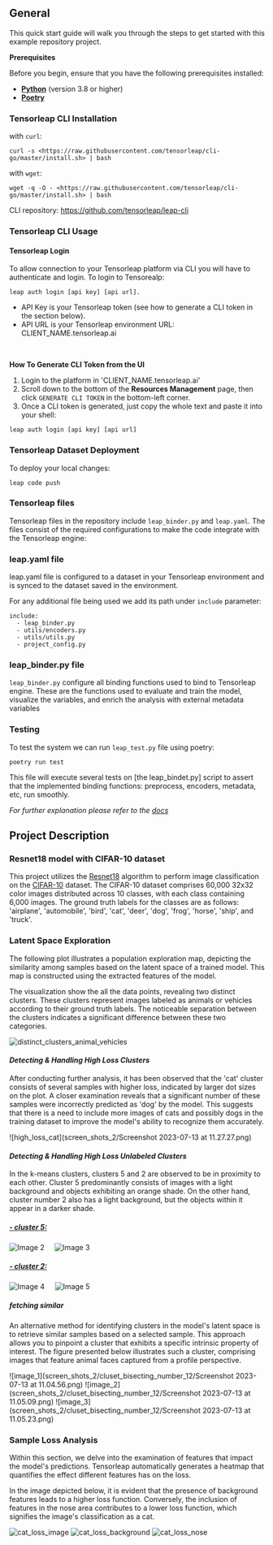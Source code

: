 ## General
This quick start guide will walk you through the steps to get started with this example repository project.

**Prerequisites**

Before you begin, ensure that you have the following prerequisites installed:

- **[Python](https://www.python.org/)** (version 3.8 or higher)
- **[Poetry](https://python-poetry.org/)**

### Tensorleap **CLI Installation**

with `curl`:

```
curl -s <https://raw.githubusercontent.com/tensorleap/cli-go/master/install.sh> | bash
```

with `wget`:

```
wget -q -O - <https://raw.githubusercontent.com/tensorleap/cli-go/master/install.sh> | bash
```

CLI repository: https://github.com/tensorleap/leap-cli

### Tensorleap CLI Usage

#### Tensorleap **Login**
To allow connection to your Tensorleap platform via CLI you will have to authenticate and login.
To login to Tensorealp:

```
leap auth login [api key] [api url].
```

- API Key is your Tensorleap token (see how to generate a CLI token in the section below).
- API URL is your Tensorleap environment URL: CLIENT_NAME.tensorleap.ai

<br> 

**How To Generate CLI Token from the UI**

1. Login to the platform in 'CLIENT_NAME.tensorleap.ai'
2. Scroll down to the bottom of the **Resources Management** page, then click `GENERATE CLI TOKEN`  in the bottom-left corner.
3. Once a CLI token is generated, just copy the whole text and paste it into your shell:

```
leap auth login [api key] [api url]
```

### Tensorleap Dataset Deployment

To deploy your local changes:

```
leap code push
```

### **Tensorleap files**

Tensorleap files in the repository include `leap_binder.py` and `leap.yaml`. The files consist of the  required configurations to make the code integrate with the Tensorleap engine:

### **leap.yaml file**
leap.yaml file is configured to a dataset in your Tensorleap environment and is synced to the dataset saved in the environment.

For any additional file being used we add its path under `include` parameter:

```
include:
  - leap_binder.py
  - utils/encoders.py
  - utils/utils.py
  - project_config.py
```

### **leap_binder.py file**
`leap_binder.py` configure all binding functions used to bind to Tensorleap engine. These are the functions used to evaluate and train the model, visualize the variables, and enrich the analysis with external metadata variables

### Testing

To test the system we can run `leap_test.py` file using poetry:

```
poetry run test
```

This file will execute several tests on [the leap_bindet.py] script to assert that the implemented binding functions: preprocess, encoders,  metadata, etc,  run smoothly.

*For further explanation please refer to the [docs](https://docs.tensorleap.ai/)*

## Project Description
### Resnet18 model with CIFAR-10 dataset

This project utilizes the [Resnet18]() algorithm to perform image classification on the [CIFAR-10]() dataset. The 
CIFAR-10 dataset comprises 60,000 32x32 color images distributed across 10 classes, with each class containing 6,000 
images. The ground truth labels for the classes are as follows: 'airplane', 'automobile', 'bird', 'cat', 'deer', 'dog', 
'frog', 'horse', 'ship', and 'truck'.

### Latent Space Exploration

The following plot illustrates a population exploration map, depicting the similarity among samples based on the latent 
space of a trained model. This map is constructed using the extracted features of the model.

The visualization show the all the data points, revealing two distinct clusters. These clusters represent images labeled 
as animals or vehicles according to their ground truth labels. The noticeable separation between the clusters indicates 
a significant difference between these two categories.

![distinct_clusters_animal_vehicles](screen_shots_2/distinct_clusters_animal_vehicles.png)

#### *Detecting & Handling High Loss Clusters*

After conducting further analysis, it has been observed that the 'cat' cluster consists of several samples with higher 
loss, indicated by larger dot sizes on the plot. A closer examination reveals that a significant number of these samples 
were incorrectly predicted as 'dog' by the model. This suggests that there is a need to include more images of cats and 
possibly dogs in the training dataset to improve the model's ability to recognize them accurately.

![high_loss_cat](screen_shots_2/Screenshot 2023-07-13 at 11.27.27.png)


#### *Detecting & Handling High Loss Unlabeled Clusters* 

In the k-means clusters, clusters 5 and 2 are observed to be in proximity to each other. Cluster 5 predominantly 
consists of images with a light background and objects exhibiting an orange shade. On the other hand, cluster number 2 
also has a light background, but the objects within it appear in a darker shade.

##### *<u>- cluster 5: </u>* 
<div style="display: flex">
  <img src="screen_shots_2/cluster_2_5_kmeans/cluster_5_1.png" alt="Image 2" style="margin-right: 10px;">
  <img src="screen_shots_2/cluster_2_5_kmeans/cluster_5_2.png" alt="Image 3" style="margin-left: 10px;">
</div> 

##### *<u>- cluster 2: </u>* 

<div style="display: flex">
  <img src="screen_shots_2/cluster_2_5_kmeans/cluster_2_1.png" alt="Image 4" style="margin-right: 10px;">
  <img src="screen_shots_2/cluster_2_5_kmeans/cluster_2_2.png" alt="Image 5" style="margin-left: 10px;">
</div>


##### fetching similar

An alternative method for identifying clusters in the model's latent space is to retrieve similar samples based on a 
selected sample. This approach allows you to pinpoint a cluster that exhibits a specific intrinsic property of interest. 
The figure presented below illustrates such a cluster, comprising images that feature animal faces captured from a 
profile perspective.

![image_1](screen_shots_2/cluset_bisecting_number_12/Screenshot 2023-07-13 at 11.04.56.png)
![image_2](screen_shots_2/cluset_bisecting_number_12/Screenshot 2023-07-13 at 11.05.09.png)
![image_3](screen_shots_2/cluset_bisecting_number_12/Screenshot 2023-07-13 at 11.05.23.png)

### Sample Loss Analysis

Within this section, we delve into the examination of features that impact the model's predictions. 
Tensorleap automatically generates a heatmap that quantifies the effect different features has on the loss. 

In the image depicted below, it is evident that the presence of background features leads to a higher loss function. 
Conversely, the inclusion of features in the nose area contributes to a lower loss function, which signifies the image's 
classification as a cat.

![cat_loss_image](screen_shots_2/cat_loss/image.png)
![cat_loss_background](screen_shots_2/cat_loss/loss_background.png)
![cat_loss_nose](screen_shots_2/cat_loss/loss_nose.png)










